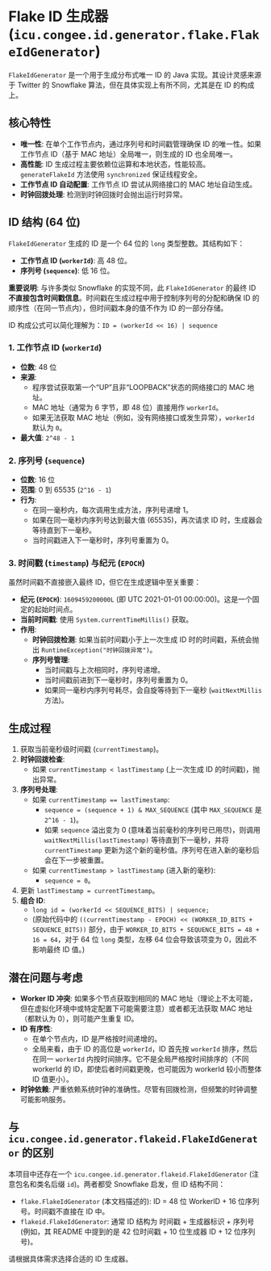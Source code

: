 # Flake ID 生成器 (`icu.congee.id.generator.flake.FlakeIdGenerator`)

`FlakeIdGenerator` 是一个用于生成分布式唯一 ID 的 Java 实现。其设计灵感来源于 Twitter 的 Snowflake 算法，但在具体实现上有所不同，尤其是在 ID 的构成上。

## 核心特性

- **唯一性**: 在单个工作节点内，通过序列号和时间戳管理确保 ID 的唯一性。如果工作节点 ID（基于 MAC 地址）全局唯一，则生成的 ID 也全局唯一。
- **高性能**: ID 生成过程主要依赖位运算和本地状态，性能较高。`generateFlakeId` 方法使用 `synchronized` 保证线程安全。
- **工作节点 ID 自动配置**: 工作节点 ID 尝试从网络接口的 MAC 地址自动生成。
- **时钟回拨处理**: 检测到时钟回拨时会抛出运行时异常。

## ID 结构 (64 位)

`FlakeIdGenerator` 生成的 ID 是一个 64 位的 `long` 类型整数。其结构如下：

- **工作节点 ID (`workerId`)**: 高 48 位。
- **序列号 (`sequence`)**: 低 16 位。

**重要说明**: 与许多类似 Snowflake 的实现不同，此 `FlakeIdGenerator` 的最终 ID**不直接包含时间戳信息**。时间戳在生成过程中用于控制序列号的分配和确保 ID 的顺序性（在同一节点内），但时间戳本身的值不作为 ID 的一部分存储。

ID 构成公式可以简化理解为：`ID = (workerId << 16) | sequence`

### 1. 工作节点 ID (`workerId`)

- **位数**: 48 位
- **来源**:
  - 程序尝试获取第一个“UP”且非“LOOPBACK”状态的网络接口的 MAC 地址。
  - MAC 地址（通常为 6 字节，即 48 位）直接用作 `workerId`。
  - 如果无法获取 MAC 地址（例如，没有网络接口或发生异常），`workerId` 默认为 `0`。
- **最大值**: `2^48 - 1`

### 2. 序列号 (`sequence`)

- **位数**: 16 位
- **范围**: 0 到 65535 (`2^16 - 1`)
- **行为**:
  - 在同一毫秒内，每次调用生成方法，序列号递增 1。
  - 如果在同一毫秒内序列号达到最大值 (65535)，再次请求 ID 时，生成器会等待直到下一毫秒。
  - 当时间戳进入下一毫秒时，序列号重置为 0。

### 3. 时间戳 (`timestamp`) 与纪元 (`EPOCH`)

虽然时间戳不直接嵌入最终 ID，但它在生成逻辑中至关重要：

- **纪元 (`EPOCH`)**: `1609459200000L` (即 UTC 2021-01-01 00:00:00)。这是一个固定的起始时间点。
- **当前时间戳**: 使用 `System.currentTimeMillis()` 获取。
- **作用**:
  - **时钟回拨检测**: 如果当前时间戳小于上一次生成 ID 时的时间戳，系统会抛出 `RuntimeException("时钟回拨异常")`。
  - **序列号管理**:
    - 当时间戳与上次相同时，序列号递增。
    - 当时间戳前进到下一毫秒时，序列号重置为 0。
    - 如果同一毫秒内序列号耗尽，会自旋等待到下一毫秒 (`waitNextMillis` 方法)。

## 生成过程

1.  获取当前毫秒级时间戳 (`currentTimestamp`)。
2.  **时钟回拨检查**:
    - 如果 `currentTimestamp < lastTimestamp` (上一次生成 ID 的时间戳)，抛出异常。
3.  **序列号处理**:
    - 如果 `currentTimestamp == lastTimestamp`:
      - `sequence = (sequence + 1) & MAX_SEQUENCE` (其中 `MAX_SEQUENCE` 是 `2^16 - 1`)。
      - 如果 `sequence` 溢出变为 0 (意味着当前毫秒的序列号已用尽)，则调用 `waitNextMillis(lastTimestamp)` 等待直到下一毫秒，并将 `currentTimestamp` 更新为这个新的毫秒值。序列号在进入新的毫秒后会在下一步被重置。
    - 如果 `currentTimestamp > lastTimestamp` (进入新的毫秒):
      - `sequence = 0`。
4.  更新 `lastTimestamp = currentTimestamp`。
5.  **组合 ID**:
    - `long id = (workerId << SEQUENCE_BITS) | sequence;`
    - (原始代码中的 `((currentTimestamp - EPOCH) << (WORKER_ID_BITS + SEQUENCE_BITS))` 部分，由于 `WORKER_ID_BITS + SEQUENCE_BITS = 48 + 16 = 64`，对于 64 位 `long` 类型，左移 64 位会导致该项变为 0，因此不影响最终 ID 值。)

## 潜在问题与考虑

- **Worker ID 冲突**: 如果多个节点获取到相同的 MAC 地址（理论上不太可能，但在虚拟化环境中或特定配置下可能需要注意）或者都无法获取 MAC 地址（都默认为 0），则可能产生重复 ID。
- **ID 有序性**:
  - 在单个节点内，ID 是严格按时间递增的。
  - 全局来看，由于 ID 的高位是 `workerId`，ID 首先按 `workerId` 排序，然后在同一 `workerId` 内按时间排序。它不是全局严格按时间排序的（不同 workerId 的 ID，即使后者时间戳更晚，也可能因为 workerId 较小而整体 ID 值更小）。
- **时钟依赖**: 严重依赖系统时钟的准确性。尽管有回拨检测，但频繁的时钟调整可能影响服务。

## 与 `icu.congee.id.generator.flakeid.FlakeIdGenerator` 的区别

本项目中还存在一个 `icu.congee.id.generator.flakeid.FlakeIdGenerator` (注意包名和类名后缀 `id`)。两者都受 Snowflake 启发，但 ID 结构不同：

- `flake.FlakeIdGenerator` (本文档描述的): ID = 48 位 WorkerID + 16 位序列号。时间戳不直接在 ID 中。
- `flakeid.FlakeIdGenerator`: 通常 ID 结构为 时间戳 + 生成器标识 + 序列号 (例如，其 README 中提到的是 42 位时间戳 + 10 位生成器 ID + 12 位序列号)。

请根据具体需求选择合适的 ID 生成器。
